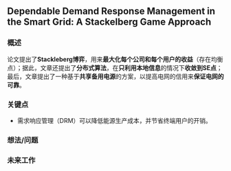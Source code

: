 ## Dependable Demand Response Management in the Smart Grid: A Stackelberg Game Approach


### 概述

论文提出了**Stackleberg博弈**，用来**最大化每个公司和每个用户的收益**（存在均衡点）；据此，文章还提出了**分布式算法**，在**只利用本地信息**的情况下**收敛到SE点**；最后，文章提出了一种基于**共享备用电源**的方案，以提高电网的信用来**保证电网的可靠**。


### 关键点

- 需求响应管理（DRM）可以降低能源生产成本，并节省终端用户的开销。


### 想法/问题


### 未来工作







